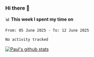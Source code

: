 ### Hi there 👋

📊 **This week I spent my time on**
<!--START_SECTION:waka-->

```txt
From: 05 June 2025 - To: 12 June 2025

No activity tracked
```

<!--END_SECTION:waka-->


[![Paul's github stats](https://github-readme-stats.vercel.app/api?username=mickeyouyou&theme=dracula&show_icons=true)](https://github.com/anuraghazra/github-readme-stats)
